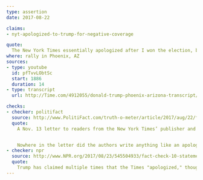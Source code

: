 ```yaml
---
type: assertion
date: 2017-08-22

claims:
- nyt-apologized-to-trump-for-negative-coverage

quote:
  The New York Times essentially apologized after I won the election, because their coverage was so bad, and it was so wrong, and they were losing so many subscribers that they practically apologized. I would say they did.
where: rally in Phoenix, AZ
sources:
- type: youtube
  id: pfTvvLObtSc
  start: 1886
  duration: 14
- type: transcript
  url: http://Time.com/4912055/donald-trump-phoenix-arizona-transcript/

checks:
- checker: politifact
  source: http://www.PolitiFact.com/truth-o-meter/article/2017/aug/22/fact-checking-president-donald-trumps-campaign-ral/
  quote:
    A Nov. 13 letter to readers from the New York Times’ publisher and executive editor mainly thanks readers for their loyalty and says that the publication will "rededicate" itself to the high journalistic standards it has employed thus far.


    Nowhere in the letter did the authors write anything like an apology. Nor did they say that the organization’s overall coverage of Trump was "bad."
- checker: npr
  source: http://www.NPR.org/2017/08/23/545504933/fact-check-10-statements-from-trumps-phoenix-speech
  quote:
    Trump has claimed multiple times that the Times "apologized," though this time he seemed to back off slightly by saying it "essentially" apologized. Either way, the New York Times did not apologize, as NPR's Jessica Taylor wrote in a [fact-check](http://www.npr.org/2017/01/27/511216062/president-trumps-tweets-annotated?post=825328817833123840) of a Jan. 29 Trump tweet.
---
```

